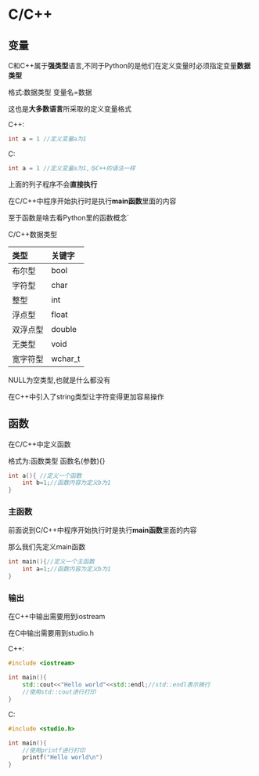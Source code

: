 # C/C++

## 变量

C和C++属于**强类型**语言,不同于Python的是他们在定义变量时必须指定变量**数据类型**

格式:数据类型 变量名=数据

这也是**大多数语言**所采取的定义变量格式

C++:

```c++
int a = 1 //定义变量a为1
```

C:

```c
int a = 1 //定义变量a为1,与C++的语法一样
```

上面的列子程序不会**直接执行**

在C/C++中程序开始执行时是执行**main函数**里面的内容

至于函数是啥去看Python里的函数概念`

C/C++数据类型

| 类型     | 关键字  |
| :------- | :------ |
| 布尔型   | bool    |
| 字符型   | char    |
| 整型     | int     |
| 浮点型   | float   |
| 双浮点型 | double  |
| 无类型   | void    |
| 宽字符型 | wchar_t |

NULL为空类型,也就是什么都没有

在C++中引入了string类型让字符变得更加容易操作

## 函数

在C/C++中定义函数

格式为:函数类型 函数名(参数){}

```C++
int a(){ //定义一个函数
    int b=1;//函数内容为定义b为1
}
```

### 主函数

前面说到C/C++中程序开始执行时是执行**main函数**里面的内容

那么我们先定义main函数

```c++
int main(){//定义一个主函数
    int a=1;//函数内容为定义b为1
}
```

### 输出

在C++中输出需要用到iostream

在C中输出需要用到studio.h

C++:

```c++
#include <iostream>

int main(){
    std::cout<<"Hello world"<<std::endl;//std::endl表示换行
    //使用std::cout进行打印
}

```

C:

```C
#include <studio.h>

int main(){
    //使用printf进行打印
    printf("Hello world\n")
}
```











